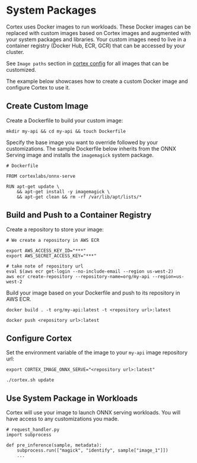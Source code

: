 # System Packages

Cortex uses Docker images to run workloads. These Docker images can be replaced with custom images based on Cortex images and augmented with your system packages and libraries. Your custom images need to live in a container registry (Docker Hub, ECR, GCR) that can be accessed by your cluster.

See `Image paths` section in [cortex config](../cluster/config.md) for all images that can be customized.

The example below showcases how to create a custom Docker image and configure Cortex to use it.

## Create Custom Image

Create a Dockerfile to build your custom image:

```
mkdir my-api && cd my-api && touch Dockerfile
```

Specify the base image you want to override followed by your customizations. The sample Dockerfile below inherits from the ONNX Serving image and installs the `imagemagick` system package.

```
# Dockerfile

FROM cortexlabs/onnx-serve

RUN apt-get update \
    && apt-get install -y imagemagick \
    && apt-get clean && rm -rf /var/lib/apt/lists/*
```

## Build and Push to a Container Registry

Create a repository to store your image:

```
# We create a repository in AWS ECR

export AWS_ACCESS_KEY_ID="***"
export AWS_SECRET_ACCESS_KEY="***"

# take note of repository url
eval $(aws ecr get-login --no-include-email --region us-west-2)
aws ecr create-repository --repository-name=org/my-api --region=us-west-2
```

Build your image based on your Dockerfile and push to its repository in AWS ECR.

```
docker build . -t org/my-api:latest -t <repository url>:latest

docker push <repository url>:latest
```

## Configure Cortex

Set the environment variable of the image to your `my-api` image repository url:

```
export CORTEX_IMAGE_ONNX_SERVE="<repository url>:latest"

./cortex.sh update
```

## Use System Package in Workloads

Cortex will use your image to launch ONNX serving workloads. You will have access to any customizations you made.

```
# request_handler.py
import subprocess

def pre_inference(sample, metadata):
    subprocess.run(["magick", "identify", sample["image_1"]])
    ...
```

